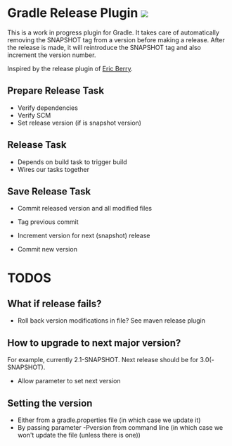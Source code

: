 # Gradle Release Plugin ![](https://travis-ci.org/XavierTalpe/gradle-release-plugin.svg?branch=master)

This is a work in progress plugin for Gradle. It takes care of automatically
removing the SNAPSHOT tag from a version before making a release. After the
release is made, it will reintroduce the SNAPSHOT tag and also increment the version number.

Inspired by the release plugin of [Eric Berry](https://github.com/townsfolk/gradle-release).

## Prepare Release Task
- Verify dependencies
- Verify SCM
- Set release version (if is snapshot version)

## Release Task
- Depends on build task to trigger build
- Wires our tasks together

## Save Release Task
- Commit released version and all modified files
- Tag previous commit

- Increment version for next (snapshot) release
- Commit new version

# TODOS

## What if release fails?
- Roll back version modifications in file?
See maven release plugin


## How to upgrade to next major version?
For example, currently 2.1-SNAPSHOT. Next release should be for 3.0(-SNAPSHOT).
- Allow parameter to set next version



## Setting the version
- Either from a gradle.properties file (in which case we update it)
- By passing parameter -Pversion from command line (in which case we won't update the file (unless there is one))

